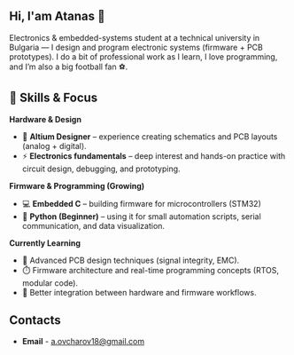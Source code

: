## Hi, I'am Atanas 👋
Electronics & embedded-systems student at a technical university in Bulgaria — I design and program electronic systems (firmware + PCB prototypes). I do a bit of professional work as I learn, I love programming, and I’m also a big football fan ⚽.

## 🧠 Skills & Focus

**Hardware & Design**  
- 🧩 **Altium Designer** – experience creating schematics and PCB layouts (analog + digital).  
- ⚡ **Electronics fundamentals** – deep interest and hands-on practice with circuit design, debugging, and prototyping.  

**Firmware & Programming (Growing)**  
- 💻 **Embedded C** – building firmware for microcontrollers (STM32)   
- 🐍 **Python (Beginner)** – using it for small automation scripts, serial communication, and data visualization.  

**Currently Learning**  
- 📐 Advanced PCB design techniques (signal integrity, EMC).  
- ⏱️ Firmware architecture and real-time programming concepts (RTOS, modular code).  
- 🔗 Better integration between hardware and firmware workflows.

## Contacts
- **Email** - a.ovcharov18@gmail.com
